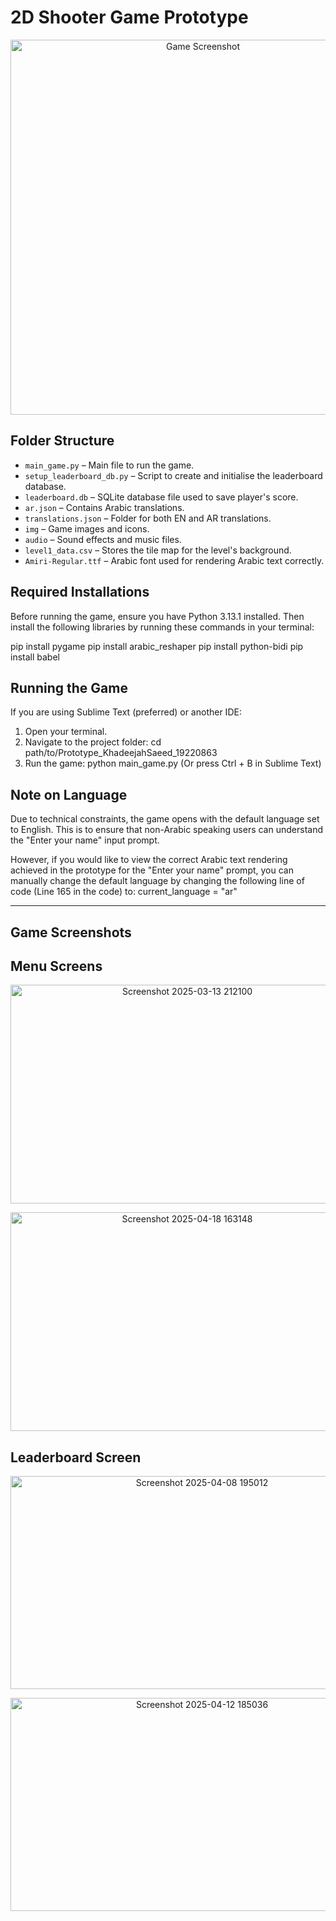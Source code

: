 # 2D Shooter Game Prototype
<p align="center">
  <img src="https://github.com/user-attachments/assets/2b371721-181d-4498-b5b6-3b7e8f43530a" alt="Game Screenshot" width="600"/>
</p>

## Folder Structure

- `main_game.py` – Main file to run the game.
- `setup_leaderboard_db.py` – Script to create and initialise the leaderboard database.
- `leaderboard.db` – SQLite database file used to save player's score.
- `ar.json` – Contains Arabic translations.
- `translations.json` – Folder for both EN and AR translations.
- `img` – Game images and icons.
- `audio` – Sound effects and music files.
- `level1_data.csv` – Stores the tile map for the level's background.
- `Amiri-Regular.ttf` – Arabic font used for rendering Arabic text correctly.


## Required Installations

Before running the game, ensure you have Python 3.13.1 installed. Then install the following libraries by running these commands in your terminal:

pip install pygame
pip install arabic_reshaper
pip install python-bidi
pip install babel


## Running the Game

If you are using Sublime Text (preferred) or another IDE:

1. Open your terminal.
2. Navigate to the project folder: cd path/to/Prototype_KhadeejahSaeed_19220863
3. Run the game: python main_game.py (Or press Ctrl + B in Sublime Text)


## Note on Language

Due to technical constraints, the game opens with the default language set to English. This is to ensure that non-Arabic speaking users can understand the "Enter your name" input prompt.

However, if you would like to view the correct Arabic text rendering achieved in the prototype for the "Enter your name" prompt, you can manually change the default language by changing the following line of code (Line 165 in the code) to: current_language = "ar"

---

## Game Screenshots

## Menu Screens
<p align="center">
  <img width="550" height="350" alt="Screenshot 2025-03-13 212100" src="https://github.com/user-attachments/assets/14e9660a-3047-44b8-ac3e-619df30d2630" />
</p>
<p align="center">
  <img width="550" height="350" alt="Screenshot 2025-04-18 163148" src="https://github.com/user-attachments/assets/702f3c1d-50c5-41c8-81dc-7623526038c2" />
</p>

## Leaderboard Screen
<p align="center">
  <img width="597" height="341" alt="Screenshot 2025-04-08 195012" src="https://github.com/user-attachments/assets/f21bf5de-90de-4899-9a93-2ab795debad2" />
  </p>
<p align="center">
  <img width="597" height="341" alt="Screenshot 2025-04-12 185036" src="https://github.com/user-attachments/assets/3d798546-e8d5-49b6-9687-27cb22af81d2" />
</p>

